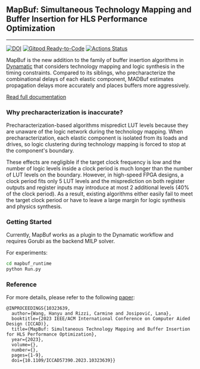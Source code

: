## MapBuf: Simultaneous Technology Mapping and Buffer Insertion for HLS Performance Optimization
---

[![DOI](https://zenodo.org/badge/598144740.svg)](https://zenodo.org/badge/latestdoi/598144740)
[![Gitpod Ready-to-Code](https://img.shields.io/badge/Gitpod-Ready--to--Code-blue?logo=gitpod)](https://gitpod.io/#https://github.com/Nozidoali/MADBuf.git)
[![Actions Status](https://github.com/Nozidoali/MADBuf/workflows/linux/badge.svg)](https://github.com/Nozidoali/MADBuf/actions)


MapBuf is the new addition to the family of buffer insertion algorithms in [Dynamatic](https://dynamatic.epfl.ch/) that considers technology mapping and logic synthesis in the timing constraints. Compared to its siblings, who precharacterize the combinational delays of each elastic component, MADBuf estimates propagation delays more accurately and places buffers more aggressively.

[Read full documentation](https://mapbuf.readthedocs.io/en/latest/)

### Why precharacterization is inaccurate?

Precharacterization-based algorithms mispredict LUT levels because they are unaware of the logic network during the technology mapping. When precharacterization, each elastic component is isolated from its loads and drives, so logic clustering during technology mapping is forced to stop at the component's boundary.

These effects are negligible if the target clock frequency is low and the number of logic levels inside a clock period is much longer than the number of LUT levels on the boundary. However, in high-speed FPGA designs, a clock period fits only 5 LUT levels and the misprediction on both register outputs and register inputs may introduce at most 2 additional levels (40% of the clock period). As a result, existing algorithms either easily fail to meet the target clock period or have to leave a large margin for logic synthesis and physics synthesis.

### Getting Started

Currently, MapBuf works as a plugin to the Dynamatic workflow and requires Gorubi as the backend MILP solver.

For experiments:

```sh
cd mapbuf_runtime
python Run.py
```

### Reference

For more details, please refer to the following [paper](https://dynamo.ethz.ch/wp-content/uploads/sites/22/2024/04/Wang_ICCAD23_MapBuf.pdf):

```
@INPROCEEDINGS{10323639,
  author={Wang, Hanyu and Rizzi, Carmine and Josipović, Lana},
  booktitle={2023 IEEE/ACM International Conference on Computer Aided Design (ICCAD)}, 
  title={MapBuf: Simultaneous Technology Mapping and Buffer Insertion for HLS Performance Optimization}, 
  year={2023},
  volume={},
  number={},
  pages={1-9},
  doi={10.1109/ICCAD57390.2023.10323639}}
```